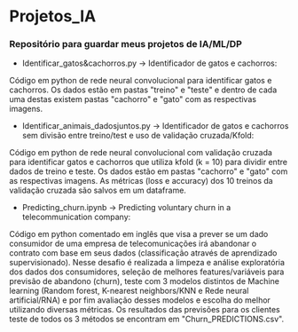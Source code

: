 # Projetos_IA
### Repositório para guardar meus projetos de IA/ML/DP


- Identificar_gatos&cachorros.py -> Identificador de gatos e cachorros:

Código em python de rede neural convolucional para identificar gatos e cachorros. Os dados estão em pastas "treino" e "teste" e dentro de cada uma destas existem pastas "cachorro" e "gato" com as respectivas imagens.


- Identificar_animais_dadosjuntos.py -> Identificador de gatos e cachorros sem divisão entre treino/test e uso de validação cruzada/Kfold:

Código em python de rede neural convolucional com validação cruzada para identificar gatos e cachorros que utiliza kfold (k = 10) para dividir entre dados de treino e teste. Os dados estão em pastas "cachorro" e "gato" com as respectivas imagens. As métricas (loss e accuracy) dos 10 treinos da validação cruzada são salvos em um dataframe.

- Predicting_churn.ipynb -> Predicting voluntary churn in a telecommunication company:

Código em python comentado em inglês que visa a prever se um dado consumidor de uma empresa de telecomunicações irá abandonar o contrato com base em seus dados (classificação através de aprendizado supervisionado). Nesse desafio é realizada a limpeza e análise exploratória dos dados dos consumidores, seleção de melhores features/variáveis para previsão de abandono (churn), teste com 3 modelos distintos de Machine learning (Random forest, K-nearest neighbors/KNN e Rede neural artificial/RNA) e por fim avaliação desses modelos e escolha do melhor utilizando diversas métricas. Os resultados das previsões para os clientes teste de todos os 3 métodos se encontram em "Churn_PREDICTIONS.csv".
